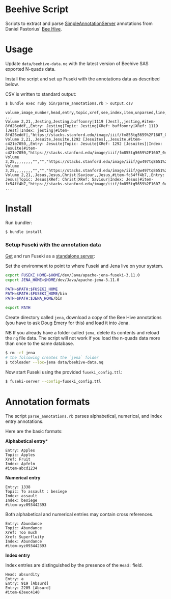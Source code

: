# Beehive Script

Scripts to extract and parse [SimpleAnnotationServer][SAS] annotations from 
Daniel Pastorius' [Bee Hive](beehive).

[SAS]: https://github.com/glenrobson/SimpleAnnotationServer "SimpleAnnotationServer on Github"
[beehive]: http://dla.library.upenn.edu/dla/medren/pageturn.html?id=MEDREN_9924875473503681 "Bee Hive on Penn in Hand"


# Usage

Update `data/beehive-data.nq` with the latest version of Beehive SAS exported
N-quads data.

Install the script and set up Fuseki with the annotations data as described
below. 

CSV is written to standard output:

```bash
$ bundle exec ruby bin/parse_annotations.rb > output.csv
```

```csv
volume,image_number,head,entry,topic,xref,see,index,item,unparsed,line,selection,full_image,annotation_uri
...
Volume 2,21,,Jesting,Jesting,buffoonry|1119 [Jest],,jesting,#item-8fd26eddf,,Entry: Jesting|Topic: Jesting|XRef: buffoonry|XRef: 1119 [Jest]|Index: jesting|#item-8fd26eddf|,"https://stacks.stanford.edu/image/iiif/fm855tg5659%2F1607_0488/360,256,3011,363/full/0/default.jpg",https://stacks.stanford.edu/image/iiif/fm855tg5659%2F1607_0488/full/full/0/default.jpg,http://dev.llgc.org.uk/annotation/1508858832957
Volume 2,21,,Jesuite,Jesuite,1292 [Jesuites],,Jesuite,#item-c421e7050,,Entry: Jesuite|Topic: Jesuite|XRef: 1292 [Jesuites]|Index: Jesuite|#item-c421e7050,"https://stacks.stanford.edu/image/iiif/fm855tg5659%2F1607_0488/350,619,3035,318/full/0/default.jpg",https://stacks.stanford.edu/image/iiif/fm855tg5659%2F1607_0488/full/full/0/default.jpg,http://dev.llgc.org.uk/annotation/1508859070768
Volume 3,25,,,,,,,,"","","https://stacks.stanford.edu/image/iiif/gw497tq8651%2F1607_0968/152,2097,448,148/full/0/default.jpg",https://stacks.stanford.edu/image/iiif/gw497tq8651%2F1607_0968/full/full/0/default.jpg,http://dev.llgc.org.uk/annotation/1508859115466
Volume 3,25,,,,,,,,"","","https://stacks.stanford.edu/image/iiif/gw497tq8651%2F1607_0968/149,2254,480,113/full/0/default.jpg",https://stacks.stanford.edu/image/iiif/gw497tq8651%2F1607_0968/full/full/0/default.jpg,http://dev.llgc.org.uk/annotation/1508859120407
Volume 2,21,,Jesus,Jesus,Christ|Saviour,,Jesus,#item-fc54ff4b7,,Entry: Jesus|Topic: Jesus|XRef: Christ|XRef: Saviour|Index: Jesus|#item-fc54ff4b7,"https://stacks.stanford.edu/image/iiif/fm855tg5659%2F1607_0488/359,929,2974,442/full/0/default.jpg",https://stacks.stanford.edu/image/iiif/fm855tg5659%2F1607_0488/full/full/0/default.jpg,http://dev.llgc.org.uk/annotation/1508859135558
...

```

# Install

Run bundler:

```bash
$ bundle install
```

### Setup Fuseki with the annotation data

[Get](get-fuseki) and run Fuseki as a [standalone server](fuseki-standalone):

[get-fuseki]: https://jena.apache.org/documentation/fuseki2/#download-fuseki
[fuseki-standalone]: https://jena.apache.org/documentation/fuseki2/fuseki-run.html#fuseki-standalone-server

Set the environment to point to where Fuseki and Jena live on your system.

```bash
export FUSEKI_HOME=$HOME/dev/Java/apache-jena-fuseki-3.11.0
export JENA_HOME=$HOME/dev/Java/apache-jena-3.11.0

PATH=$PATH:$FUSEKI_HOME
PATH=$PATH:$FUSEKI_HOME/bin
PATH=$PATH:$JENA_HOME/bin

export PATH
```

Create directory called `jena`, download a copy of the Bee Hive annotations (you
have to ask Doug Emery for this) and load it into Jena.

NB If you already have a folder called `jena`, delete its contents and reload
the `nq` file data. The script will not work if you load the n-quads data more
than once to the same database.

```bash
$ rm -rf jena
# the following creates the `jena` folder
$ tdbloader --loc=jena data/beehive-data.nq
``` 

Now start Fuseki using the provided `fuseki_config.ttl`:

```bash
$ fuseki-server --config=fuseki_config.ttl
```

# Annotation formats

The script `parse_annotations.rb` parses alphabetical, numerical, and index
entry annotations.

Here are the basic formats:

**Alphabetical entry***

```text
Entry: Apples
Topic: Apples
Xref: Fruit
Index: Apfeln
#item-abcd1234
```

**Numerical entry**

```text
Entry: 1338
Topic: To assault : besiege
Index: assault
Index: besiege
#item-xyz093442393
```

Both alphabetical and numerical entries may contain cross references.

```text
Entry: Abundance
Topic: Abundance
Xref: Too much
Xref: Superfluity
Index: Abundance
#item-xyz093442393
```

**Index entry**

Index entries are distinguished by the presence of the `Head:` field.

```text
Head: absurdity
Entry: a
Entry: 919 [Absurd]
Entry: 2205 [Absurd]
#item-63eec4140
```
